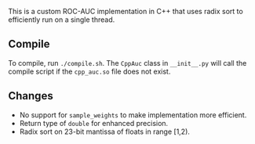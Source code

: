 This is a custom ROC-AUC implementation in C++ that uses radix sort to efficiently run on a single thread.

## Compile

To compile, run `./compile.sh`. The `CppAuc` class in `__init__.py` will call the compile script if the `cpp_auc.so` file does not exist.

## Changes
 - No support for `sample_weights` to make implementation more efficient.
 - Return type of `double` for enhanced precision.
 - Radix sort on 23-bit mantissa of floats in range [1,2).

